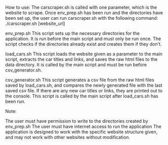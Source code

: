 How to use:
The carscraper.sh is called with one parameter, which is the website to scrape. Once env_prep.sh has been run and the directories have been set up, the user can run carscraper.sh with the following command:
./carscraper.sh [website_url]

env_prep.sh
This script sets up the necessary directories for the application. It is run before the main script and must only be run once. The script checks if the directories already exist and creates them if they don't.

load_cars.sh
This script loads the website given as a parameter to the main script, extracts the car titles and links, and saves the raw html files to the data directory. It is called by the main script and must be run before csv_generator.sh.

csv_generator.sh
This script generates a csv file from the raw html files saved by load_cars.sh, and compares the newly generated file with the last saved csv file. If there are any new car titles or links, they are printed out to the console. This script is called by the main script after load_cars.sh has been run.

Note:

The user must have permission to write to the directories created by env_prep.sh
The user must have internet access to run the application
The application is designed to work with the specific website structure given, and may not work with other websites without modification.